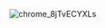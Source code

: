 ![chrome_8jTvECYXLs](https://user-images.githubusercontent.com/74971931/150430595-1014badc-ee0d-46f6-8e00-e6221b7d7adf.png)
